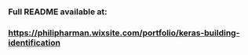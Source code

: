 ### Full README available at:
### https://philipharman.wixsite.com/portfolio/keras-building-identification
